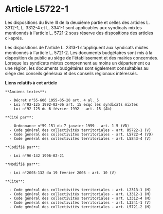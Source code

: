 # Article L5722-1

Les dispositions du livre III de la deuxième partie et celles des articles L. 3312-1, L. 3312-4 et L. 3341-1 sont applicables
aux syndicats mixtes mentionnés à l'article L. 5721-2 sous réserve des dispositions des articles ci-après.

Les dispositions de l'article L. 2313-1 s'appliquent aux syndicats mixtes mentionnés à l'article L. 5721-2. Les documents
budgétaires sont mis à la disposition du public au siège de l'établissement et des mairies concernées. Lorsque les syndicats
mixtes comprennent au moins un département ou une région, les documents budgétaires sont également consultables au siège des
conseils généraux et des conseils régionaux intéressés.

**Liens relatifs à cet article**

	**Anciens textes**:

	  - Décret n°55-606 1955-05-20 art. 4 al. 5
	  - Loi n°92-125 1992-02-06 art. 15 ecqc les syndicats mixtes
	  - Loi n°92-125 du 6 février 1992 - art. 15 (Ab)

	**Cité par**:

	  - Ordonnance n°59-151 du 7 janvier 1959 - art. 1-5 (VD)
	  - Code général des collectivités territoriales - art. D5722-1 (V)
	  - Code général des collectivités territoriales - art. L5722-4 (VD)
	  - Code général des collectivités territoriales - art. L5843-4 (V)

	**Codifié par**:

	  - Loi n°96-142 1996-02-21

	**Modifié par**:

	  - Loi n°2003-132 du 19 février 2003 - art. 10 (V)

	**Cite**:

	  - Code général des collectivités territoriales - art. L2313-1 (M)
	  - Code général des collectivités territoriales - art. L3312-1 (M)
	  - Code général des collectivités territoriales - art. L3312-4 (M)
	  - Code général des collectivités territoriales - art. L3341-1 (V)
	  - Code général des collectivités territoriales - art. L5721-2 (M)
